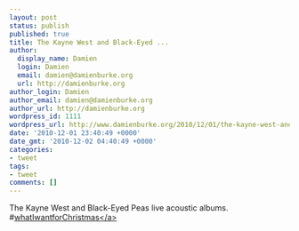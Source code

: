 ```yaml
---
layout: post
status: publish
published: true
title: The Kayne West and Black-Eyed ...
author:
  display_name: Damien
  login: Damien
  email: damien@damienburke.org
  url: http://damienburke.org
author_login: Damien
author_email: damien@damienburke.org
author_url: http://damienburke.org
wordpress_id: 1111
wordpress_url: http://www.damienburke.org/2010/12/01/the-kayne-west-and-black-eyed/
date: '2010-12-01 23:40:49 +0000'
date_gmt: '2010-12-02 04:40:49 +0000'
categories:
- tweet
tags:
- tweet
comments: []
---
```

<p>The Kayne West and Black-Eyed Peas live acoustic albums. #<a href="http:&#47;&#47;search.twitter.com&#47;search?q=%23whatIwantforChristmas" class="aktt_hashtag">whatIwantforChristmas<&#47;a></p>
